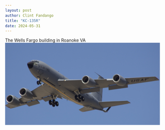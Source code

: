 ```yaml
---
layout: post
author: Clint Fandango
title: "KC-135R"
date: 2024-05-31
---
```

The Wells Fargo building in Roanoke VA
![KC-135R](/assets/images/IMG_3803.jpeg)
